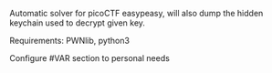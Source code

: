Automatic solver for picoCTF easypeasy, will also dump the hidden keychain used to decrypt given key. 

Requirements: PWNlib, python3

Configure #VAR section to personal needs
